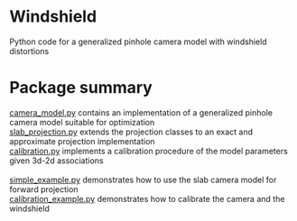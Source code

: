 # Windshield
Python code for a generalized pinhole camera model with windshield distortions

# Package summary
[camera_model.py](camera_model.py) contains an implementation of a generalized pinhole camera model suitable for optimization\
[slab_projection.py](slab_projection.py) extends the projection classes to an exact and approximate projection implementation\
[calibration.py](calibration.py) implements a calibration procedure of the model parameters given 3d-2d associations\
\
[simple_example.py](simple_example.py) demonstrates how to use the slab camera model for forward projection\
[calibration_example.py](calibration_example.py) demonstrates how to calibrate the camera and the windshield